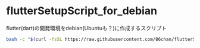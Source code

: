 # flutterSetupScript_for_debian
flutter(dart)の開発環境をdebian(Ubuntuも？)に作成するスクリプト

``` sh
bash -c "$(curl -fsSL https://raw.githubusercontent.com/86chan/flutterSetupScript_for_debian/main/flutterSetUp.sh)"
```
